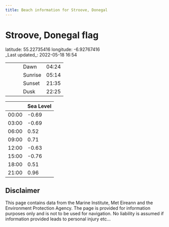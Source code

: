 ```yaml
---
title: Beach information for Stroove, Donegal
---
```

# Stroove, Donegal <span class="material-icons blue-flag">flag</span>

<div class="location-info">latitude: 55.22735416 longitude: -6.92767416</div>
<div class="met-eireann-warnings"></div>
_Last updated_: 2022-05-18 16:54

|   |   |   |   |   |
|---|---|---|---|---|
|   |   |   | Dawn  | 04:24 |
|   |   |   | Sunrise  | 05:14 |
|   |   |   | Sunset  | 21:35 |
|   |   |   | Dusk  | 22:25 |

<div></div>

|   | Sea Level  |
|---|---|
| 00:00 | -0.69 |
| 03:00 | -0.69 |
| 06:00 | 0.52 |
| 09:00 | 0.71 |
| 12:00 | -0.63 |
| 15:00 | -0.76 |
| 18:00 | 0.51 |
| 21:00 | 0.96 |

## Disclaimer

This page contains data from the Marine Institute,
Met Eireann and the Environment Protection Agency. The page is provided for
information purposes only and is not to be used for navigation. No liability
is assumed if information provided leads to personal injury etc...